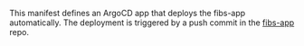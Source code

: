 This manifest defines an ArgoCD app that deploys the fibs-app automatically. 
The deployment is triggered by a push commit in the [fibs-app](https://github.com/xianfengyuan/fibs-app) repo.
